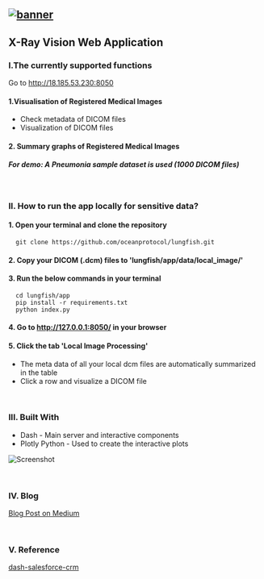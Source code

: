 [![banner](https://raw.githubusercontent.com/oceanprotocol/art/master/github/repo-banner%402x.png)](https://oceanprotocol.com)
------
## X-Ray Vision Web Application
### I.The currently supported functions
Go to http://18.185.53.230:8050

#### 1.Visualisation of Registered Medical Images
  * Check metadata of DICOM files
  * Visualization of DICOM files  

#### 2. Summary graphs of Registered Medical Images
##### For demo: A Pneumonia sample dataset is used (1000 DICOM files)

<br>

###  II. How to run the app locally for sensitive data?
#### 1. Open your terminal and clone the repository  

```
  git clone https://github.com/oceanprotocol/lungfish.git
```  
#### 2. Copy your DICOM (.dcm) files to 'lungfish/app/data/local_image/'

#### 3. Run the below commands in your terminal

```    
  cd lungfish/app
  pip install -r requirements.txt
  python index.py
```

#### 4. Go to http://127.0.0.1:8050/ in your browser
#### 5. Click the tab 'Local Image Processing'
  * The meta data of all your local dcm files are automatically summarized in the table
  * Click a row and visualize a DICOM file

  <br>

### III. Built With
  * Dash - Main server and interactive components
  * Plotly Python - Used to create the interactive plots

![Screenshot](https://raw.githubusercontent.com/oceanprotocol/lungfish/develop/app/X_Ray_Vision.png)

<br>

### IV. Blog  
[Blog Post on Medium](https://blog.oceanprotocol.com/)

<br>

### V. Reference  
[dash-salesforce-crm](https://github.com/plotly/dash-salesforce-crm)
